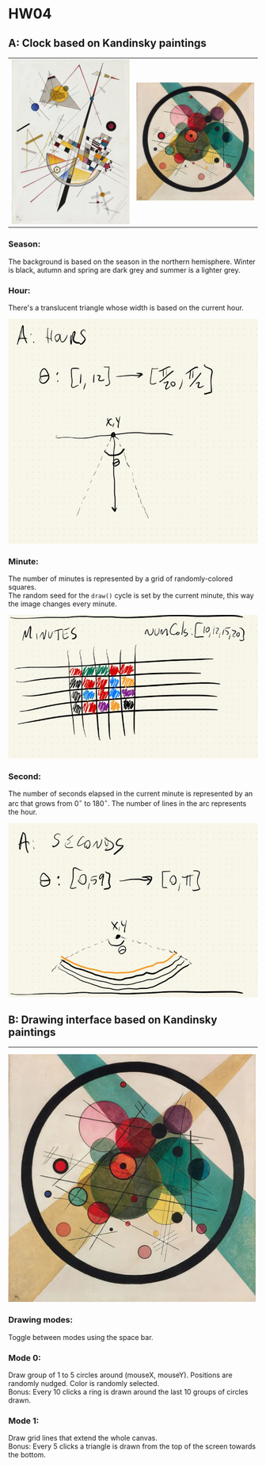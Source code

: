 # HW04

## A: Clock based on Kandinsky paintings

|  |  |
--- | ---
| ![](./images/wk00.jpg) | ![](./images/wk01.jpg) |

### Season:
The background is based on the season in the northern hemisphere. Winter is black, autumn and spring are dark grey and summer is a lighter grey.

### Hour:
There's a translucent triangle whose width is based on the current hour.

![](./images/HW04A-00.jpg)

### Minute:
The number of minutes is represented by a grid of randomly-colored squares.  
The random seed for the ```draw()``` cycle is set by the current minute, this way the image changes every minute.

![](./images/HW04A-01.jpg)

### Second:
The number of seconds elapsed in the current minute is represented by an arc that grows from $0^\circ$ to $180^\circ$. The number of lines in the arc represents the hour.

![](./images/HW04A-02.jpg)

## B: Drawing interface based on Kandinsky paintings
---

![](./images/wk01.jpg)

### Drawing modes:
Toggle between modes using the space bar.

### Mode 0:
Draw group of 1 to 5 circles around (mouseX, mouseY). Positions are randomly nudged. Color is randomly selected.  
Bonus: Every 10 clicks a ring is drawn around the last 10 groups of circles drawn.

### Mode 1:
Draw grid lines that extend the whole canvas.  
Bonus: Every 5 clicks a triangle is drawn from the top of the screen towards the bottom.
